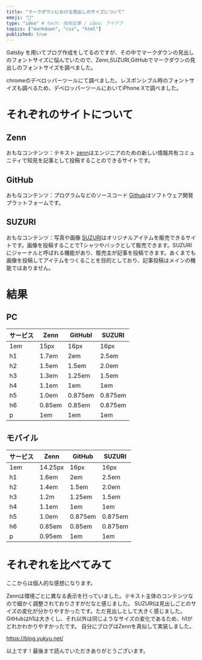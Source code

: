 ```yaml
---
title: "マークダウンにおける見出しのサイズについて"
emoji: "📏"
type: "idea" # tech: 技術記事 / idea: アイデア
topics: ["markdown", "css", "html"]
published: true
---
```

Gatsby を用いてブログ作成をしてるのですが、その中でマークダウンの見出しのフォントサイズに悩んでいたので、Zenn,SUZURI,GitHubでマークダウンの見出しのフォントサイズを調べました。

chromeのデベロッパーツールにて調べました。レスポンシブル時のフォントサイズも調べるため、デベロッパーツールにおいてiPhone Xで調べました。

# それぞれのサイトについて
## Zenn
おもなコンテンツ：テキスト
[zenn](https://zenn.dev/)はエンジニアのための新しい情報共有コミュニティで知見を記事として投稿することのできるサイトです。
## GitHub
おもなコンテンツ：プログラムなどのソースコード
[Github](https://github.co.jp/)はソフトウェア開発プラットフォームです。
## SUZURI
おもなコンテンツ：写真や画像
[SUZURI](https://suzuri.jp/)はオリジナルアイテムを販売できるサイトです。画像を投稿することでTシャツやバックとして販売できます。SUZURIにジャーナルと呼ばれる機能があり、販売主が記事を投稿できます。あくまでも画像を投稿してアイテムをつくることを目的としており、記事投稿はメインの機能ではありません。

# 結果
## PC
| サービス | Zenn | GitHubI | SUZURI |
| ---- | ---- | ---- | ---- |
| 1em | 15px | 16px | 16px |
| h1 | 1.7em | 2em | 2.5em |
| h2 | 1.5em | 1.5em | 2.0em |
| h3 | 1.3em | 1.25em | 1.5em |
| h4 | 1.1em | 1em | 1em |
| h5 | 1.0em | 0.875em | 0.875em |
| h6 | 0.85em | 0.85em | 0.875em |
| p | 1em | 1em | 1em |

## モバイル
| サービス | Zenn | GitHub | SUZURI |
| ---- | ---- | ---- | ---- |
| 1em | 14.25px | 16px | 16px |
| h1 | 1.6em | 2em | 2.5em |
| h2 | 1.4em | 1.5em | 2.0em |
| h3 | 1.2m | 1.25em | 1.5em |
| h4 | 1.1em | 1em | 1em |
| h5 | 1.0em | 0.875em | 0.875em |
| h6 | 0.85em | 0.85em | 0.875em |
| p | 0.95em | 1em | 1em |

# それぞれを比べてみて
ここからは個人的な感想になります。

Zennは環境ごとに異なる表示を行っていました。テキスト主体のコンテンツなので細かく調整されておりさすがだなと感じました。
SUZURIは見出しごとのサイズの変化が分かりやすかったです。ただ見出しとして大きく感じました。
GitHubはh1は大きくし、それ以外は同じようなサイズの変化であるため、h1がどれかわかりやすかったです。
自分にブログはZennを真似して実装しました。

https://blog.yukyu.net/

以上です！最後まで読んでいただきありがとうございます。

